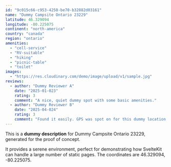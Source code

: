 ```yaml
---
id: "9c015c66-c953-4250-be70-b32882d03161"
name: "Dummy Campsite Ontario 23229"
latitude: 46.329094
longitude: -80.225075
continent: "north-america"
country: "canada"
region: "ontario"
amenities:
  - "cell-service"
  - "RV-suitable"
  - "hiking"
  - "picnic-table"
  - "toilet"
images:
  - "https://res.cloudinary.com/demo/image/upload/v1/sample.jpg"
reviews:
  - author: "Dummy Reviewer A"
    date: "2025-01-023"
    rating: 3
    comment: "A nice, quiet dummy spot with some basic amenities."
  - author: "Dummy Reviewer B"
    date: "2025-04-024"
    rating: 3
    comment: "Found it easily. GPS was spot on for this dummy location."
---
```


This is a **dummy description** for Dummy Campsite Ontario 23229, generated for the proof of concept.

It provides a serene environment, perfect for demonstrating how SvelteKit can handle a large number of static pages. The coordinates are 46.329094, -80.225075.
